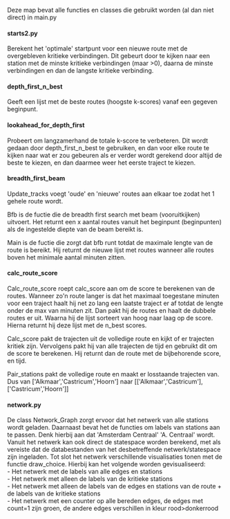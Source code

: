 Deze map bevat alle functies en classes die gebruikt worden (al dan niet direct)
in main.py

#### starts2.py
Berekent het 'optimale' startpunt voor een nieuwe route met de overgebleven kritieke verbindingen.
Dit gebeurt door te kijken naar een station met de minste kritieke verbindingen (maar >0), daarna
de minste verbindingen en dan de langste kritieke verbinding.

#### depth_first_n_best
Geeft een lijst met de beste routes (hoogste k-scores) vanaf een gegeven beginpunt.

#### lookahead_for_depth_first
Probeert om langzamerhand de totale k-score te verbeteren. Dit wordt gedaan door depth_first_n_best
te gebruiken, en dan voor elke route te kijken naar wat er zou gebeuren als er verder wordt
gerekend door altijd de beste te kiezen, en dan daarmee weer het eerste traject te kiezen.

#### breadth_first_beam
Update_tracks voegt 'oude' en 'nieuwe' routes aan elkaar toe zodat het 1 gehele route wordt.

Bfb is de fuctie die de breadth first search met beam (vooruitkijken) uitvoert. Het returnt een x aantal routes vanuit het beginpunt (beginpunten)
als de ingestelde diepte van de beam bereikt is.

Main is de fuctie die zorgt dat bfb runt totdat de maximale lengte van de route is bereikt. Hij returnt de nieuwe lijst met routes wanneer
alle routes boven het minimale aantal minuten zitten.

#### calc_route_score
Calc_route_score roept calc_score aan om de score te berekenen van de routes. Wanneer zo'n route langer is dat het maximaal toegestane minuten
voor een traject haalt hij net zo lang een laatste traject er af totdat de lengte onder de max van minuten zit. Dan pakt hij de routes en haalt
de dubbele routes er uit. Waarna hij de lijst sorteert van hoog naar laag op de score. Hierna returnt hij deze lijst met de n_best scores.

Calc_score pakt de trajecten uit de volledige route en kijkt of er trajecten kritiek zijn. Vervolgens pakt hij van alle trajecten de tijd en
gebruikt dit om de score te berekenen. Hij returnt dan de route met de bijbehorende score, en tijd.

Pair_stations pakt de volledige route en maakt er losstaande trajecten van. Dus van ['Alkmaar','Castricum','Hoorn'] naar [['Alkmaar','Castricum'],['Castricum','Hoorn']]

#### network.py
De class Network_Graph zorgt ervoor dat het netwerk van alle stations wordt geladen. Daarnaast bevat het de functies om labels van stations aan te passen. Denk hierbij
aan dat 'Amsterdam Centraal' 'A. Centraal' wordt. Vanuit het netwerk kan ook direct de statespace worden berekend, met als vereiste dat de databestanden van het desbetreffende
netwerk/statespace zijn ingeladen. Tot slot het netwerk verschillende visualisaties tonen met de functie draw_choice. Hierbij kan het volgende worden gevisualiseerd:
<br>- Het netwerk met de labels van alle edges en stations
<br>- Het netwerk met alleen de labels van de kritieke stations
<br>- Het netwerk met alleen de labels van de edges en stations van de route + de labels van de kritieke stations
<br>- Het netwerk met een counter op alle bereden edges, de edges met count=1 zijn groen, de andere edges verschillen in kleur rood>donkerrood
